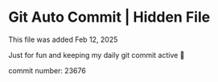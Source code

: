 # Git Auto Commit | Hidden File

This file was added Feb 12, 2025

Just for fun and keeping my daily git commit active 🤪

commit number: 23676
